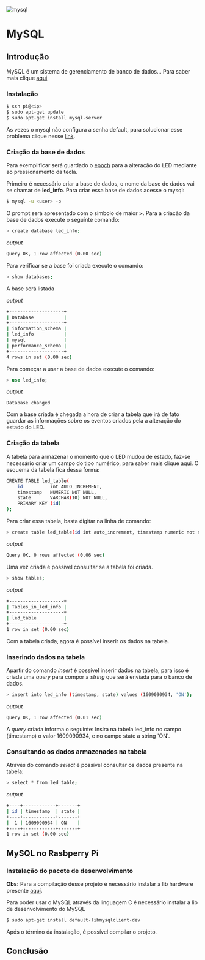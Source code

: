 ![mysql](https://arquivo.devmedia.com.br/artigos/Ricardo_Teixeira/Introducao_MySQL/Introducao_MySQL1.jpg)

# MySQL
## Introdução
MySQL é um sistema de gerenciamento de banco de dados... Para saber mais clique [aqui](https://pt.wikipedia.org/wiki/MySQL)
### Instalação
```bash
$ ssh pi@<ip>
$ sudo apt-get update
$ sudo apt-get install mysql-server
```

As vezes o mysql não configura a senha default, para solucionar esse problema clique nesse [link](https://www.a2hosting.com.br/kb/developer-corner/mysql/reset-mysql-root-password).

### Criação da base de dados 
Para exemplificar será guardado o [epoch](https://www.unixtutorial.org/unix-epoch/) para a alteração do LED mediante ao pressionamento da tecla.

Primeiro é necessário criar a base de dados, o nome da base de dados vai se chamar de **led_info**. Para criar essa base de dados acesse o mysql:

```bash
$ mysql -u <user> -p
```

O prompt será apresentado com o simbolo de maior **>**. Para a criação da base de dados execute o seguinte comando:

```bash
> create database led_info;
```

_output_
```bash
Query OK, 1 row affected (0.00 sec)
```

Para verificar se a base foi criada execute o comando:

```bash
> show databases;
```

A base será listada

_output_
```bash
+--------------------+
| Database           |
+--------------------+
| information_schema |
| led_info           |
| mysql              |
| performance_schema |
+--------------------+
4 rows in set (0.00 sec)
```

Para começar a usar a base de dados execute o comando:

```sql
> use led_info;
```

_output_
```
Database changed
```

Com a base criada é chegada a hora de criar a tabela que irá de fato guardar as informações sobre os eventos 
criados pela a alteração do estado do LED.

### Criação da tabela

A tabela para armazenar o momento que o LED mudou de estado, faz-se necessário criar um campo do tipo numérico, para saber mais clique [aqui](https://www.w3schools.com/sql/sql_datatypes.asp). O esquema da tabela fica dessa forma:

```bash
CREATE TABLE led_table(
    id          int AUTO_INCREMENT,
    timestamp   NUMERIC NOT NULL,
    state       VARCHAR(10) NOT NULL, 
    PRIMARY KEY (id)
);
```
Para criar essa tabela, basta digitar na linha de comando:

```bash 
> create table led_table(id int auto_increment, timestamp numeric not null, state varchar(10) not null, primary key(id));
```

_output_
```bash
Query OK, 0 rows affected (0.06 sec)
```

Uma vez criada é possível consultar se a tabela foi criada.

```bash
> show tables;
```

_output_
```bash
+--------------------+
| Tables_in_led_info |
+--------------------+
| led_table          |
+--------------------+
1 row in set (0.00 sec)

```

Com a tabela criada, agora é possível inserir os dados na tabela.

### Inserindo dados na tabela
Apartir do comando _insert_ é possível inserir dados na tabela, para isso é criada uma _query_ para compor a _string_ que será enviada para o banco de dados.

```bash
> insert into led_info (timestamp, state) values (1609090934, 'ON');
```

_output_
```bash
Query OK, 1 row affected (0.01 sec)
```

A _query_ criada informa o seguinte: Insira na tabela led_info no campo (timestamp) o valor 1609090934, e no campo state a string 'ON'.

### Consultando os dados armazenados na tabela

Através do comando _select_ é possível consultar os dados presente na tabela:

```bash
> select * from led_table;
```

_output_
```bash
+----+------------+-------+
| id | timestamp  | state |
+----+------------+-------+
|  1 | 1609090934 | ON    |
+----+------------+-------+
1 row in set (0.00 sec)
```

## MySQL no Rasbperry Pi
### Instalação do pacote de desenvolvimento
<strong>Obs:</strong> Para a compilação desse projeto é necessário instalar a lib hardware presente [aqui](https://github.com/NakedSolidSnake/Raspberry_lib_hardware).

Para poder usar o MySQL através da linguagem C é necessário instalar a lib de desenvolvimento do MySQL

```bash
$ sudo apt-get install default-libmysqlclient-dev
```

Após o término da instalação, é possível compilar o projeto.

## Conclusão